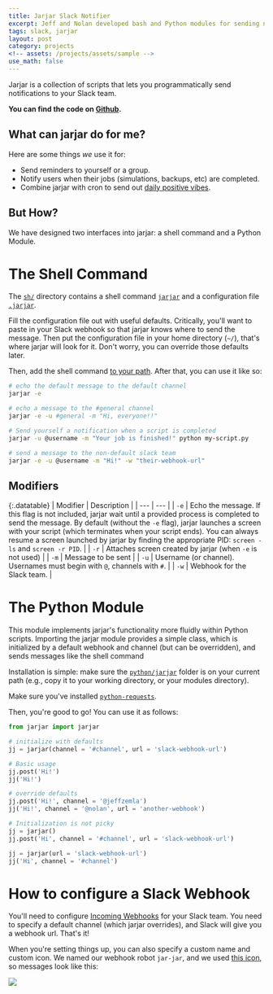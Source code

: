 ```yaml
---
title: Jarjar Slack Notifier
excerpt: Jeff and Nolan developed bash and Python modules for sending notifications to Slack.
tags: slack, jarjar
layout: post
category: projects
<!-- assets: /projects/assets/sample -->
use_math: false
---
```


Jarjar is a collection of scripts that lets you programmatically send notifications to your Slack team. 

**You can find the code on [Github](https://github.com/AusterweilLab/jarjar).**

## What can jarjar do for me?

Here are some things _we_ use it for:

- Send reminders to yourself or a group.
- Notify users when their jobs (simulations, backups, etc) are completed.
- Combine jarjar with cron to send out [daily positive vibes](http://i.imgur.com/YkqMwCx.png).


## But How?

We have designed two interfaces into jarjar: a shell command and a Python Module.

# The Shell Command

The [`sh/`](https://github.com/AusterweilLab/jarjar/tree/master/sh) directory contains a shell command [`jarjar`](https://github.com/AusterweilLab/jarjar/blob/nolan-edits/sh/jarjar) and a configuration file [`.jarjar`](https://github.com/AusterweilLab/jarjar/blob/nolan-edits/sh/.jarjar).

Fill the configuration file out with useful defaults. Critically, you'll want to paste in your Slack webhook so that jarjar knows where to send the message. Then put the configuration file in your home directory (`~/`), that's where jarjar will look for it. Don't worry, you can override those defaults later.

Then, add the shell command [to your path](https://stackoverflow.com/questions/20054538/add-a-bash-script-to-path). After that, you can use it like so:

```sh
# echo the default message to the default channel
jarjar -e

# echo a message to the #general channel
jarjar -e -u #general -m "Hi, everyone!!"

# Send yourself a notification when a script is completed
jarjar -u @username -m "Your job is finished!" python my-script.py

# send a message to the non-default slack team
jarjar -e -u @username -m "Hi!" -w "their-webhook-url"
```

## Modifiers

{:.datatable}
| Modifier | Description | 
|   ---    |     ---     |
|   `-e`   | Echo the message. If this flag is not included, jarjar wait until a provided process is completed to send the message. By default (without the `-e` flag), jarjar launches a screen with your script (which terminates when your script ends). You can always resume a screen launched by jarjar by finding the appropriate PID: `screen -ls` and `screen -r PID`. |
|   `-r`   | Attaches screen created by jarjar (when `-e` is not used) |
|   `-m`   | Message to be sent |
|   `-u`   | Username (or channel). Usernames must begin with `@`, channels with `#`. |
|   `-w`   | Webhook for the Slack team. |

# The Python Module

This module implements jarjar's functionality more fluidly within Python scripts. Importing the jarjar module provides a simple class, which is initialized by a default webhook and channel (but can be overridden), and sends messages like the shell command

Installation is simple: make sure the [`python/jarjar`](https://github.com/AusterweilLab/jarjar/tree/master/python) folder is on your current path (e.g., copy it to your working directory, or your modules directory). 

Make sure you've installed [`python-requests`](http://docs.python-requests.org/en/master/).

Then, you're good to go! You can use it as follows:

```python
from jarjar import jarjar

# initialize with defaults
jj = jarjar(channel = '#channel', url = 'slack-webhook-url') 

# Basic usage
jj.post('Hi!') 
jj('Hi!') 

# override defaults
jj.post('Hi!', channel = '@jeffzemla')
jj('Hi!', channel = '@nolan', url = 'another-webhook')

# Initialization is not picky
jj = jarjar()
jj.post('Hi', channel = '#channel', url = 'slack-webhook-url') 

jj = jarjar(url = 'slack-webhook-url')
jj('Hi', channel = '#channel') 
```


# How to configure a Slack Webhook

You'll need to configure [Incoming Webhooks](https://api.slack.com/incoming-webhooks) for your Slack team. You need to specify a default channel (which jarjar overrides), and Slack will give you a webhook url. That's it! 

When you're setting things up, you can also specify a custom name and custom icon. We named our webhook robot `jar-jar`, and we used [this icon](http://i.imgur.com/hTHrg6i.png), so messages look like this:

![](http://i.imgur.com/g9RG16j.png)
